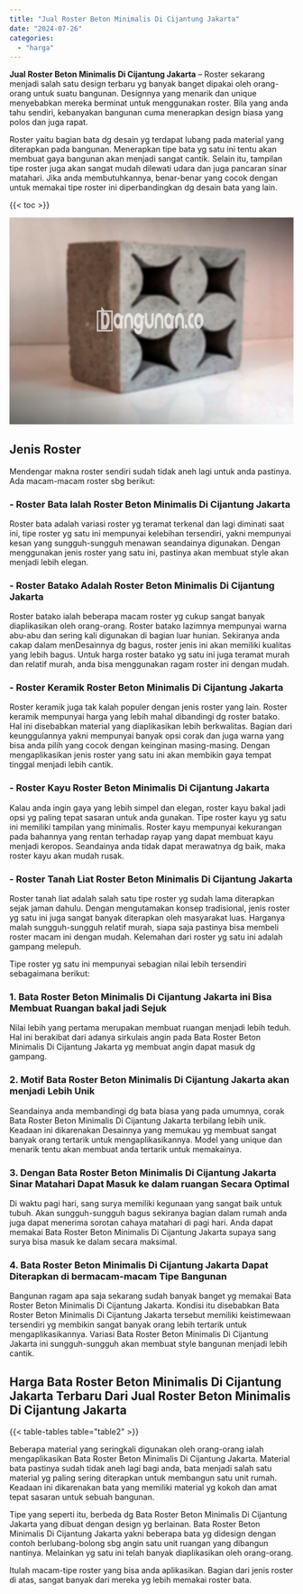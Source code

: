 ```yaml
---
title: "Jual Roster Beton Minimalis Di Cijantung Jakarta"
date: "2024-07-26"
categories: 
  - "harga"
---
```


**Jual Roster Beton Minimalis Di Cijantung Jakarta** – Roster sekarang menjadi salah satu design terbaru yg banyak banget dipakai oleh orang-orang untuk suatu bangunan. Designnya yang menarik dan unique menyebabkan mereka berminat untuk menggunakan roster. Bila yang anda tahu sendiri, kebanyakan bangunan cuma menerapkan design biasa yang polos dan juga rapat.

Roster yaitu bagian bata dg desain yg terdapat lubang pada material yang diterapkan pada bangunan. Menerapkan tipe bata yg satu ini tentu akan membuat gaya bangunan akan menjadi sangat cantik. Selain itu, tampilan tipe roster juga akan sangat mudah dilewati udara dan juga pancaran sinar matahari. Jika anda membutuhkannya, benar-benar yang cocok dengan untuk memakai tipe roster ini diperbandingkan dg desain bata yang lain.

{{< toc >}}

![Jual Roster Beton Minimalis Di Cijantung Jakarta](/images/bata-roster-minimalis-23.png)

## Jenis Roster

Mendengar makna roster sendiri sudah tidak aneh lagi untuk anda pastinya. Ada macam-macam roster sbg berikut:

### \- Roster Bata Ialah Roster Beton Minimalis Di Cijantung Jakarta

Roster bata adalah variasi roster yg teramat terkenal dan lagi diminati saat ini, tipe roster yg satu ini mempunyai kelebihan tersendiri, yakni mempunyai kesan yang sungguh-sungguh menawan seandainya digunakan. Dengan menggunakan jenis roster yang satu ini, pastinya akan membuat style akan menjadi lebih elegan.

### \- Roster Batako Adalah Roster Beton Minimalis Di Cijantung Jakarta

Roster batako ialah beberapa macam roster yg cukup sangat banyak diaplikasikan oleh orang-orang. Roster batako lazimnya mempunyai warna abu-abu dan sering kali digunakan di bagian luar hunian. Sekiranya anda cakap dalam menDesainnya dg bagus, roster jenis ini akan memiliki kualitas yang lebih bagus. Untuk harga roster batako yg satu ini juga teramat murah dan relatif murah, anda bisa menggunakan ragam roster ini dengan mudah.

### \- Roster Keramik Roster Beton Minimalis Di Cijantung Jakarta

Roster keramik juga tak kalah populer dengan jenis roster yang lain. Roster keramik mempunyai harga yang lebih mahal dibandingi dg roster batako. Hal ini disebabkan material yang diaplikasikan lebih berkwalitas. Bagian dari keunggulannya yakni mempunyai banyak opsi corak dan juga warna yang bisa anda pilih yang cocok dengan keinginan masing-masing. Dengan mengaplikasikan jenis roster yang satu ini akan membikin gaya tempat tinggal menjadi lebih cantik.

### \- Roster Kayu Roster Beton Minimalis Di Cijantung Jakarta

Kalau anda ingin gaya yang lebih simpel dan elegan, roster kayu bakal jadi opsi yg paling tepat sasaran untuk anda gunakan. Tipe roster kayu yg satu ini memiliki tampilan yang minimalis. Roster kayu mempunyai kekurangan pada bahannya yang rentan terhadap rayap yang dapat membuat kayu menjadi keropos. Seandainya anda tidak dapat merawatnya dg baik, maka roster kayu akan mudah rusak.

### \- Roster Tanah Liat Roster Beton Minimalis Di Cijantung Jakarta

Roster tanah liat adalah salah satu tipe roster yg sudah lama diterapkan sejak jaman dahulu. Dengan mengutamakan konsep tradisional, jenis roster yg satu ini juga sangat banyak diterapkan oleh masyarakat luas. Harganya malah sungguh-sungguh relatif murah, siapa saja pastinya bisa membeli roster macam ini dengan mudah. Kelemahan dari roster yg satu ini adalah gampang melepuh.

Tipe roster yg satu ini mempunyai sebagian nilai lebih tersendiri sebagaimana berikut:

### 1\. Bata Roster Beton Minimalis Di Cijantung Jakarta ini Bisa Membuat Ruangan bakal jadi Sejuk

Nilai lebih yang pertama merupakan membuat ruangan menjadi lebih teduh. Hal ini berakibat dari adanya sirkulais angin pada Bata Roster Beton Minimalis Di Cijantung Jakarta yg membuat angin dapat masuk dg gampang.

### 2\. Motif Bata Roster Beton Minimalis Di Cijantung Jakarta akan menjadi Lebih Unik

Seandainya anda membandingi dg bata biasa yang pada umumnya, corak Bata Roster Beton Minimalis Di Cijantung Jakarta terbilang lebih unik. Keadaan ini dikarenakan Desainnya yang memukau yg membuat sangat banyak orang tertarik untuk mengaplikasikannya. Model yang unique dan menarik tentu akan membuat anda tertarik untuk memakainya.

### 3\. Dengan Bata Roster Beton Minimalis Di Cijantung Jakarta Sinar Matahari Dapat Masuk ke dalam ruangan Secara Optimal

Di waktu pagi hari, sang surya memiliki kegunaan yang sangat baik untuk tubuh. Akan sungguh-sungguh bagus sekiranya bagian dalam rumah anda juga dapat menerima sorotan cahaya matahari di pagi hari. Anda dapat memakai Bata Roster Beton Minimalis Di Cijantung Jakarta supaya sang surya bisa masuk ke dalam secara maksimal.

### 4\. Bata Roster Beton Minimalis Di Cijantung Jakarta Dapat Diterapkan di bermacam-macam Tipe Bangunan

Bangunan ragam apa saja sekarang sudah banyak banget yg memakai Bata Roster Beton Minimalis Di Cijantung Jakarta. Kondisi itu disebabkan Bata Roster Beton Minimalis Di Cijantung Jakarta tersebut memiliki keistimewaan tersendiri yg membikin sangat banyak orang lebih tertarik untuk mengaplikasikannya. Variasi Bata Roster Beton Minimalis Di Cijantung Jakarta ini sungguh-sungguh akan membuat style bangunan menjadi lebih cantik.

## Harga Bata Roster Beton Minimalis Di Cijantung Jakarta Terbaru Dari Jual Roster Beton Minimalis Di Cijantung Jakarta

{{< table-tables table="table2" >}}

Beberapa material yang seringkali digunakan oleh orang-orang ialah mengaplikasikan Bata Roster Beton Minimalis Di Cijantung Jakarta. Material bata pastinya sudah tidak aneh lagi bagi anda, bata menjadi salah satu material yg paling sering diterapkan untuk membangun satu unit rumah. Keadaan ini dikarenakan bata yang memiliki material yg kokoh dan amat tepat sasaran untuk sebuah bangunan.

Tipe yang seperti itu, berbeda dg Bata Roster Beton Minimalis Di Cijantung Jakarta yang dibuat dengan design yg berlainan. Bata Roster Beton Minimalis Di Cijantung Jakarta yakni beberapa bata yg didesign dengan contoh berlubang-bolong sbg angin satu unit ruangan yang dibangun nantinya. Melainkan yg satu ini telah banyak diaplikasikan oleh orang-orang.

Itulah macam-tipe roster yang bisa anda aplikasikan. Bagian dari jenis roster di atas, sangat banyak dari mereka yg lebih memakai roster bata.
